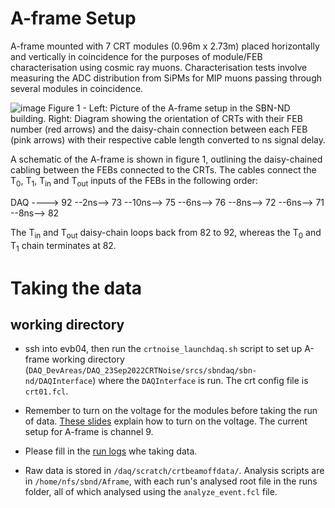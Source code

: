 # A-frame Setup
A-frame mounted with 7 CRT modules (0.96m x 2.73m) placed horizontally and vertically in coincidence for the purposes of module/FEB characterisation using cosmic ray muons. Characterisation tests involve measuring the ADC distribution from SiPMs for MIP muons passing through several modules in coincidence.

![image](https://user-images.githubusercontent.com/74778773/213795237-d53fb05a-e550-49a3-9da4-1f4d4470836f.png)
Figure 1 - Left: Picture of the A-frame setup in the SBN-ND building. Right: Diagram showing the orientation of CRTs with their FEB number (red arrows) and the daisy-chain connection between each FEB (pink arrows) with their respective cable length converted to ns signal delay.

A schematic of the A-frame is shown in figure 1, outlining the daisy-chained cabling between the FEBs connected to the CRTs. The cables connect the T<sub>0</sub>, T<sub>1</sub>, T<sub>in</sub> and T<sub>out</sub> inputs of the FEBs in the following order:

DAQ ----> 92 --2ns--> 73 --10ns--> 75 --6ns--> 76 --8ns--> 72 --6ns--> 71 --8ns--> 82

The T<sub>in</sub> and T<sub>out</sub> daisy-chain loops back from 82 to 92, whereas the T<sub>0</sub> and T<sub>1</sub> chain terminates at 82.

# Taking the data 

## working directory
- ssh into evb04, then run the `crtnoise_launchdaq.sh` script to set up A-frame working directory (`DAQ_DevAreas/DAQ_23Sep2022CRTNoise/srcs/sbndaq/sbn-nd/DAQInterface`) where the `DAQInterface` is run. The crt config file is `crt01.fcl`.

- Remember to turn on the voltage for the modules before taking the run of data. [These slides](https://sbn-docdb.fnal.gov/cgi-bin/sso/RetrieveFile?docid=24720&filename=SBND_CRT_Power_Supplies_Operation.pdf&version=1) explain how to turn on the voltage. The current setup for A-frame is channel 9.  

- Please fill in the [run logs](https://docs.google.com/document/d/1q-qUrJCBgM7efkzxSDImp_Q4yCbnfjuymjgMClU22Zc/edit) whe taking data. 

- Raw data is stored in `/daq/scratch/crtbeamoffdata/`. Analysis scripts are in `/home/nfs/sbnd/Aframe`, with each run's analysed root file in the runs folder, all of which analysed using the `analyze_event.fcl` file.
